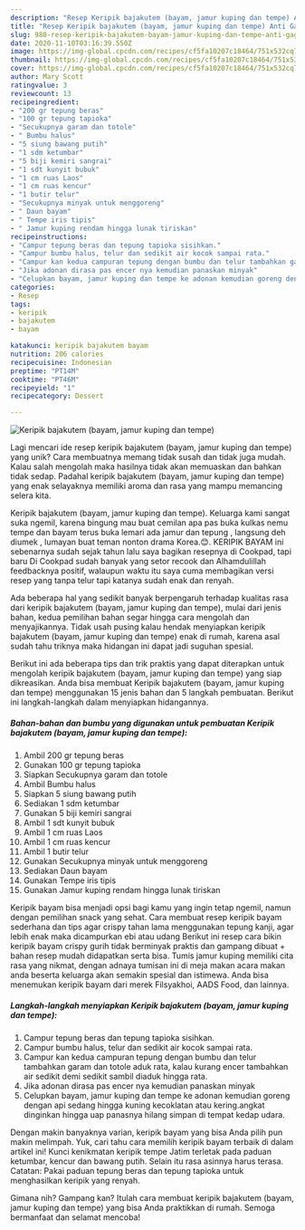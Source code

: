 ```yaml
---
description: "Resep Keripik bajakutem (bayam, jamur kuping dan tempe) Anti Gagal"
title: "Resep Keripik bajakutem (bayam, jamur kuping dan tempe) Anti Gagal"
slug: 980-resep-keripik-bajakutem-bayam-jamur-kuping-dan-tempe-anti-gagal
date: 2020-11-10T03:16:39.550Z
image: https://img-global.cpcdn.com/recipes/cf5fa10207c18464/751x532cq70/keripik-bajakutem-bayam-jamur-kuping-dan-tempe-foto-resep-utama.jpg
thumbnail: https://img-global.cpcdn.com/recipes/cf5fa10207c18464/751x532cq70/keripik-bajakutem-bayam-jamur-kuping-dan-tempe-foto-resep-utama.jpg
cover: https://img-global.cpcdn.com/recipes/cf5fa10207c18464/751x532cq70/keripik-bajakutem-bayam-jamur-kuping-dan-tempe-foto-resep-utama.jpg
author: Mary Scott
ratingvalue: 3
reviewcount: 13
recipeingredient:
- "200 gr tepung beras"
- "100 gr tepung tapioka"
- "Secukupnya garam dan totole"
- " Bumbu halus"
- "5 siung bawang putih"
- "1 sdm ketumbar"
- "5 biji kemiri sangrai"
- "1 sdt kunyit bubuk"
- "1 cm ruas Laos"
- "1 cm ruas kencur"
- "1 butir telur"
- "Secukupnya minyak untuk menggoreng"
- " Daun bayam"
- " Tempe iris tipis"
- " Jamur kuping rendam hingga lunak tiriskan"
recipeinstructions:
- "Campur tepung beras dan tepung tapioka sisihkan."
- "Campur bumbu halus, telur dan sedikit air kocok sampai rata."
- "Campur kan kedua campuran tepung dengan bumbu dan telur tambahkan garam dan totole aduk rata, kalau kurang encer tambahkan air sedikit demi sedikit sambil diaduk hingga rata."
- "Jika adonan dirasa pas encer nya kemudian panaskan minyak"
- "Celupkan bayam, jamur kuping dan tempe ke adonan kemudian goreng dengan api sedang hingga kuning kecoklatan atau kering.angkat dinginkan hingga uap panasnya hilang simpan di tempat kedap udara."
categories:
- Resep
tags:
- keripik
- bajakutem
- bayam

katakunci: keripik bajakutem bayam 
nutrition: 206 calories
recipecuisine: Indonesian
preptime: "PT14M"
cooktime: "PT46M"
recipeyield: "1"
recipecategory: Dessert

---
```



![Keripik bajakutem (bayam, jamur kuping dan tempe)](https://img-global.cpcdn.com/recipes/cf5fa10207c18464/751x532cq70/keripik-bajakutem-bayam-jamur-kuping-dan-tempe-foto-resep-utama.jpg)

Lagi mencari ide resep keripik bajakutem (bayam, jamur kuping dan tempe) yang unik? Cara membuatnya memang tidak susah dan tidak juga mudah. Kalau salah mengolah maka hasilnya tidak akan memuaskan dan bahkan tidak sedap. Padahal keripik bajakutem (bayam, jamur kuping dan tempe) yang enak selayaknya memiliki aroma dan rasa yang mampu memancing selera kita.

Keripik bajakutem (bayam, jamur kuping dan tempe). Keluarga kami sangat suka ngemil, karena bingung mau buat cemilan apa pas buka kulkas nemu tempe dan bayam terus buka lemari ada jamur dan tepung , langsung deh diumek , lumayan buat teman nonton drama Korea.😊. KERIPIK BAYAM ini sebenarnya sudah sejak tahun lalu saya bagikan resepnya di Cookpad, tapi baru Di Cookpad sudah banyak yang setor recook dan Alhamdulillah feedbacknya positif, walaupun waktu itu saya cuma membagikan versi resep yang tanpa telur tapi katanya sudah enak dan renyah.

Ada beberapa hal yang sedikit banyak berpengaruh terhadap kualitas rasa dari keripik bajakutem (bayam, jamur kuping dan tempe), mulai dari jenis bahan, kedua pemilihan bahan segar hingga cara mengolah dan menyajikannya. Tidak usah pusing kalau hendak menyiapkan keripik bajakutem (bayam, jamur kuping dan tempe) enak di rumah, karena asal sudah tahu triknya maka hidangan ini dapat jadi suguhan spesial.


Berikut ini ada beberapa tips dan trik praktis yang dapat diterapkan untuk mengolah keripik bajakutem (bayam, jamur kuping dan tempe) yang siap dikreasikan. Anda bisa membuat Keripik bajakutem (bayam, jamur kuping dan tempe) menggunakan 15 jenis bahan dan 5 langkah pembuatan. Berikut ini langkah-langkah dalam menyiapkan hidangannya.

<!--inarticleads1-->

##### Bahan-bahan dan bumbu yang digunakan untuk pembuatan Keripik bajakutem (bayam, jamur kuping dan tempe):

1. Ambil 200 gr tepung beras
1. Gunakan 100 gr tepung tapioka
1. Siapkan Secukupnya garam dan totole
1. Ambil  Bumbu halus
1. Siapkan 5 siung bawang putih
1. Sediakan 1 sdm ketumbar
1. Gunakan 5 biji kemiri sangrai
1. Ambil 1 sdt kunyit bubuk
1. Ambil 1 cm ruas Laos
1. Ambil 1 cm ruas kencur
1. Ambil 1 butir telur
1. Gunakan Secukupnya minyak untuk menggoreng
1. Sediakan  Daun bayam
1. Gunakan  Tempe iris tipis
1. Gunakan  Jamur kuping rendam hingga lunak tiriskan


Keripik bayam bisa menjadi opsi bagi kamu yang ingin tetap ngemil, namun dengan pemilihan snack yang sehat. Cara membuat resep keripik bayam sederhana dan tips agar crispy tahan lama menggunakan tepung kanji, agar lebih enak maka dicampurkan ebi atau udang Berikut ini resep cara bikin keripik bayam crispy gurih tidak berminyak praktis dan gampang dibuat + bahan resep mudah didapatkan serta bisa. Tumis jamur kuping memiliki cita rasa yang nikmat, dengan adnaya tumisan ini di meja makan acara makan anda beserta keluarga akan semakin spesial dan istimewa. Anda bisa menemukan keripik bayam dari merek Filsyakhoi, AADS Food, dan lainnya. 

<!--inarticleads2-->

##### Langkah-langkah menyiapkan Keripik bajakutem (bayam, jamur kuping dan tempe):

1. Campur tepung beras dan tepung tapioka sisihkan.
1. Campur bumbu halus, telur dan sedikit air kocok sampai rata.
1. Campur kan kedua campuran tepung dengan bumbu dan telur tambahkan garam dan totole aduk rata, kalau kurang encer tambahkan air sedikit demi sedikit sambil diaduk hingga rata.
1. Jika adonan dirasa pas encer nya kemudian panaskan minyak
1. Celupkan bayam, jamur kuping dan tempe ke adonan kemudian goreng dengan api sedang hingga kuning kecoklatan atau kering.angkat dinginkan hingga uap panasnya hilang simpan di tempat kedap udara.


Dengan makin banyaknya varian, keripik bayam yang bisa Anda pilih pun makin melimpah. Yuk, cari tahu cara memilih keripik bayam terbaik di dalam artikel ini! Kunci kenikmatan keripik tempe Jatim terletak pada paduan ketumbar, kencur dan bawang putih. Selain itu rasa asinnya harus terasa. Catatan: Pakai paduan tepung beras dan tepung tapioka untuk menghasilkan keripik yang renyah. 

Gimana nih? Gampang kan? Itulah cara membuat keripik bajakutem (bayam, jamur kuping dan tempe) yang bisa Anda praktikkan di rumah. Semoga bermanfaat dan selamat mencoba!
